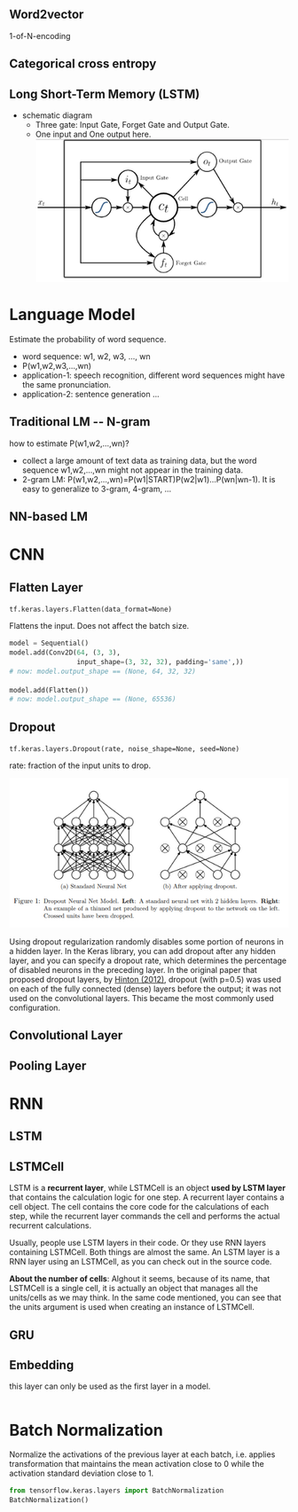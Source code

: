
## Word2vector

1-of-N-encoding

## Categorical cross entropy


## Long Short-Term Memory (LSTM)
- schematic diagram
  - Three gate: Input Gate, Forget Gate and Output Gate.
  - One input and One output here.
![lstm](./images/lstm.PNG)




# Language Model

Estimate the probability of word sequence.

- word sequence: w1, w2, w3, ..., wn
- P(w1,w2,w3,...,wn)
- application-1: speech recognition, different word sequences might have the same pronunciation.
- application-2: sentence generation ...

## Traditional LM -- N-gram

how to estimate P(w1,w2,...,wn)?
- collect a large amount of text data as training data, but the word sequence w1,w2,...,wn might not appear in the training data.
- 2-gram LM:
  P(w1,w2,...,wn)=P(w1|START)P(w2|w1)...P(wn|wn-1).
  It is easy to generalize to 3-gram, 4-gram, ...

## NN-based LM


# CNN

## Flatten Layer
`tf.keras.layers.Flatten(data_format=None)`

Flattens the input. Does not affect the batch size.

```python
model = Sequential()
model.add(Conv2D(64, (3, 3),
                 input_shape=(3, 32, 32), padding='same',))
# now: model.output_shape == (None, 64, 32, 32)

model.add(Flatten())
# now: model.output_shape == (None, 65536)
```

## Dropout
`tf.keras.layers.Dropout(rate, noise_shape=None, seed=None)`

rate: fraction of the input units to drop.

![dropout](images/dropout1.PNG)

Using dropout regularization randomly disables some portion of neurons in a hidden layer. In the Keras library, you can add dropout after any hidden layer, and you can specify a dropout rate, which determines the percentage of disabled neurons in the preceding layer. In the original paper that proposed dropout layers, by [Hinton (2012)](https://arxiv.org/pdf/1207.0580.pdf), dropout (with p=0.5) was used on each of the fully connected (dense) layers before the output; it was not used on the convolutional layers. This became the most commonly used configuration.

## Convolutional Layer




## Pooling Layer

# RNN







## LSTM



## LSTMCell

LSTM is a **recurrent layer**, while LSTMCell is an object **used by LSTM layer** that contains the calculation logic for one step.
A recurrent layer contains a cell object. The cell contains the core code for the calculations of each step, while the recurrent layer commands the cell and performs the actual recurrent calculations.

Usually, people use LSTM layers in their code. Or they use RNN layers containing LSTMCell. Both things are almost the same. An LSTM layer is a RNN layer using an LSTMCell, as you can check out in the source code.

**About the number of cells**: Alghout it seems, because of its name, that LSTMCell is a single cell, it is actually an object that manages all the units/cells as we may think. In the same code mentioned, you can see that the units argument is used when creating an instance of LSTMCell.

## GRU

## Embedding
this layer can only be used as the first layer in a model.
```python

```





# Batch Normalization

Normalize the activations of the previous layer at each batch, i.e. applies transformation that maintains the mean activation close to 0 while the activation standard deviation close to 1.



```python
from tensorflow.keras.layers import BatchNormalization
BatchNormalization()
```

